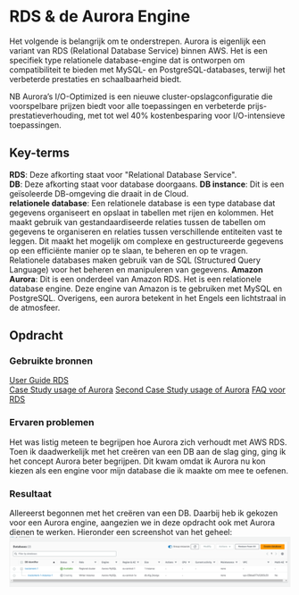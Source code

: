 # RDS & de Aurora Engine
Het volgende is belangrijk om te onderstrepen. Aurora is eigenlijk een variant van RDS (Relational Database Service) binnen AWS. Het is een specifiek type relationele database-engine dat is ontworpen om compatibiliteit te bieden met MySQL- en PostgreSQL-databases, terwijl het verbeterde prestaties en schaalbaarheid biedt. 


NB Aurora’s I/O-Optimized  is een nieuwe cluster-opslagconfiguratie die voorspelbare prijzen biedt voor alle toepassingen en verbeterde prijs-prestatieverhouding, met tot wel 40% kostenbesparing voor I/O-intensieve toepassingen.
## Key-terms
**RDS**: Deze afkorting staat voor "Relational Database Service".  
**DB**: Deze afkorting staat voor database doorgaans. 
**DB instance**: Dit is een geïsoleerde DB-omgeving die draait in de Cloud.  
**relationele database**: Een relationele database is een type database dat gegevens organiseert en opslaat in tabellen met rijen en kolommen. Het maakt gebruik van gestandaardiseerde relaties tussen de tabellen om gegevens te organiseren en relaties tussen verschillende entiteiten vast te leggen. Dit maakt het mogelijk om complexe en gestructureerde gegevens op een efficiënte manier op te slaan, te beheren en op te vragen. Relationele databases maken gebruik van de SQL (Structured Query Language) voor het beheren en manipuleren van gegevens.
**Amazon Aurora**: Dit is een onderdeel van Amazon RDS. Het is een relationele database engine. Deze engine van Amazon is te gebruiken met MySQL en PostgreSQL. Overigens, een aurora betekent in het Engels een lichtstraal in de atmosfeer. 




## Opdracht
### Gebruikte bronnen
[User Guide RDS](https://docs.aws.amazon.com/AmazonRDS/latest/UserGuide/Welcome.html)  
[Case Study usage of Aurora](https://aws.amazon.com/solutions/case-studies/reasonlabs-case-study/?did=cr_card&trk=cr_card)
[Second Case Study usage of Aurora](https://aws.amazon.com/solutions/case-studies/talabat-case-study/?did=cr_card&trk=cr_card)
[FAQ voor RDS](https://aws.amazon.com/rds/faqs/)
### Ervaren problemen
Het was listig meteen te begrijpen hoe Aurora zich verhoudt met AWS RDS. Toen ik daadwerkelijk met het creëren van een DB aan de slag ging, ging ik het concept Aurora beter begrijpen. Dit kwam omdat ik Aurora nu kon kiezen als een engine voor mijn database die ik maakte om mee te oefenen. 

### Resultaat
Allereerst begonnen met het creëren van een DB. Daarbij heb ik gekozen voor een Aurora engine, aangezien we in deze opdracht ook met Aurora dienen te werken. Hieronder een screenshot van het geheel: ![Alt text](image.png)  


